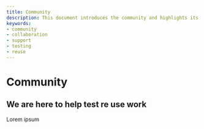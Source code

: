 ```yaml
---
title: Community
description: This document introduces the community and highlights its commitment to assisting members with testing, reuse, and collaborative work. It serves as a welcome and overview of the support available.
keywords:
- community
- collaboration
- support
- testing
- reuse
---
```


# Community

## We are here to help  test re use work

Lorem ipsum
